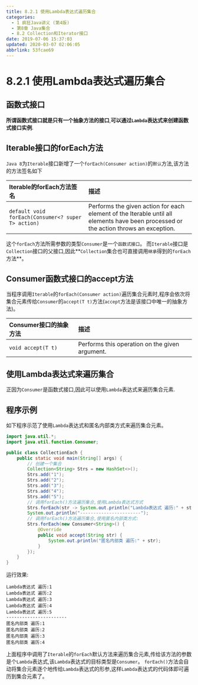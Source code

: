 ```yaml
---
title: 8.2.1 使用Lambda表达式遍历集合
categories: 
  - 1 疯狂Java讲义 (第4版)
  - 第8章 Java集合
  - 8.2 Collection和Iterator接口
date: 2019-07-06 15:37:03
updated: 2020-03-07 02:06:05
abbrlink: 53fcae69
---
```

# 8.2.1 使用Lambda表达式遍历集合
## 函数式接口
**所谓函数式接口就是只有一个抽象方法的接口**,**可以通过`Lambda`表达式来创建函数式接口实例**.
## Iterable接口的forEach方法
`Java 8`为`Iterable`接口新增了一个`forEach(Consumer action)`的`默认`方法,该方法的方法签名如下

|Iterable的forEach方法签名|描述|
|:--|:--|
|`default void forEach(Consumer<? super T> action)`|Performs the given action for each element of the Iterable until all elements have been processed or the action throws an exception.|

这个`forEach`方法所需参数的类型`Consumer`是一个`函数式接口`。
而`Iterable`接口是`Collection`接口的父接口,因此**`Collection`集合也可直接调用`继承`得到的`forEach`方法**。
## Consumer函数式接口的accept方法
当程序调用`Iterable`的`forEach(Consumer action)`遍历集合元素时,程序会依次将集合元素传给`Consumer`的`accept(T t)`方法(`accept`方法是该接口中唯一的抽象方法)。

|Consumer接口的抽象方法|描述|
|:--|:--|
|`void accept(T t)`|Performs this operation on the given argument.|

## 使用Lambda表达式来遍历集合
正因为`Consumer`是函数式接口,因此可以使用`Lambda`表达式来遍历集合元素.
## 程序示例
如下程序示范了使用`Lambda`表达式和匿名内部类方式来遍历集合元素。
```java
import java.util.*;
import java.util.function.Consumer;

public class CollectionEach {
    public static void main(String[] args) {
        // 创建一个集合
        Collection<String> Strs = new HashSet<>();
        Strs.add("1");
        Strs.add("2");
        Strs.add("3");
        Strs.add("4");
        Strs.add("5");
        // 调用forEach()方法遍历集合,使用Lambda表达式方式
        Strs.forEach(str -> System.out.println("Lambda表达式 遍历:" + str));
        System.out.println("-----------------------");
        // 调用forEach()方法遍历集合,使用匿名内部类方式:
        Strs.forEach(new Consumer<String>() {
            @Override
            public void accept(String str) {
                System.out.println("匿名内部类 遍历:" + str);
            }
        });
    }
}
```
运行效果:
```
Lambda表达式 遍历:1
Lambda表达式 遍历:2
Lambda表达式 遍历:3
Lambda表达式 遍历:4
Lambda表达式 遍历:5
-----------------------
匿名内部类 遍历:1
匿名内部类 遍历:2
匿名内部类 遍历:3
匿名内部类 遍历:4
```
上面程序中调用了`Iterable`的`forEach`默认方法来遍历集合元素,传给该方法的参数是个`Lambda`表达式,该`Lambda`表达式的目标类型是`Consumer`。
`forEach()`方法会自动将集合元素逐个地传给`Lambda`表达式的形参,这样`Lambda`表达式的代码体即可遍历到集合元素了。
